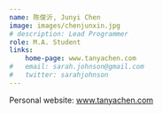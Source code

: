 ```yaml
---
name: 陈俊沂, Junyi Chen
image: images/chenjunxin.jpg
# description: Lead Programmer
role: M.A. Student
links:
    home-page: www.tanyachen.com
#   email: sarah.johnson@gmail.com
#   twitter: sarahjohnson
---
```

Personal website: www.tanyachen.com

